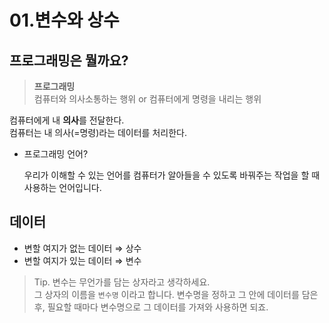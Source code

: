 # 01.변수와 상수

## 프로그래밍은 뭘까요?

> **프로그래밍**  
> 컴퓨터와 의사소통하는 행위 or 컴퓨터에게 명령을 내리는 행위

컴퓨터에게 내 **의사**를 전달한다.  
컴퓨터는 내 의사(=명령)라는 데이터를 처리한다.

- 프로그래밍 언어?

    우리가 이해할 수 있는 언어를 컴퓨터가 알아들을 수 있도록 바꿔주는 작업을 할 때 사용하는 언어입니다.

## 데이터

- 변할 여지가 없는 데이터 ⇒ 상수
- 변할 여지가 있는 데이터 ⇒ 변수

> Tip. 변수는 무언가를 담는 상자라고 생각하세요.  
> 그 상자의 이름을 `변수명` 이라고 합니다. 변수명을 정하고 그 안에 데이터를 담은 후, 필요할 때마다 변수명으로 그 데이터를 가져와 사용하면 되죠.


